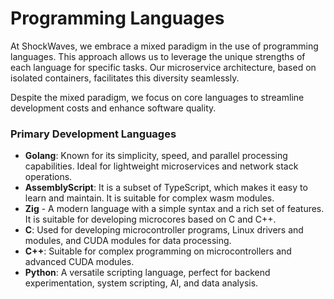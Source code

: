 # Programming Languages

At ShockWaves, we embrace a mixed paradigm in the use of programming languages. This approach allows us to leverage the
unique strengths of each language for specific tasks. Our microservice architecture, based on isolated containers,
facilitates this diversity seamlessly.

Despite the mixed paradigm, we focus on core languages to streamline development costs and enhance software quality.

### Primary Development Languages

- **Golang**: Known for its simplicity, speed, and parallel processing capabilities. Ideal for lightweight microservices
  and network stack operations.
- **AssemblyScript**: It is a subset of TypeScript, which makes it easy to learn and
  maintain. It is suitable for complex wasm modules.
- **Zig** - A modern language with a simple syntax and a rich set of features. It is suitable for developing microcores based on C and C++.
- **C**: Used for developing microcontroller programs, Linux drivers and modules, and CUDA modules for data processing.
- **C++**: Suitable for complex programming on microcontrollers and advanced CUDA modules.
- **Python**: A versatile scripting language, perfect for backend experimentation, system scripting, AI, and data
  analysis.

